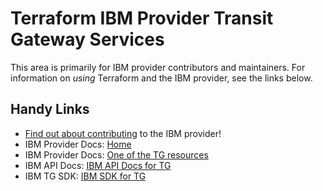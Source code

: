 # Terraform IBM Provider Transit Gateway Services
<!-- markdownlint-disable MD026 -->
This area is primarily for IBM provider contributors and maintainers. For information on _using_ Terraform and the IBM provider, see the links below.


## Handy Links
* [Find out about contributing](../../../CONTRIBUTING.md) to the IBM provider!
* IBM Provider Docs: [Home](https://registry.terraform.io/providers/IBM-Cloud/ibm/latest/docs)
* IBM Provider Docs: [One of the TG resources](https://registry.terraform.io/providers/IBM-Cloud/ibm/latest/docs/resources/tg_connection)
* IBM API Docs: [IBM API Docs for TG](https://cloud.ibm.com/apidocs/transit-gateway)
* IBM TG SDK: [IBM SDK for TG](https://github.com/IBM/networking-go-sdk/tree/master/transitgatewayapisv1)
